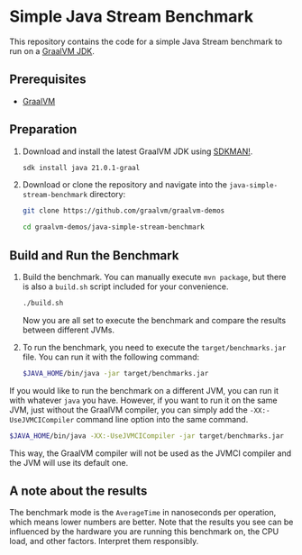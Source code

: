 # Simple Java Stream Benchmark

This repository contains the code for a simple Java Stream benchmark to run on a [GraalVM JDK](http://graalvm.org).

## Prerequisites
- [GraalVM](https://www.graalvm.org/downloads/)

## Preparation

1. Download and install the latest GraalVM JDK using [SDKMAN!](https://sdkman.io/).
    ```bash
    sdk install java 21.0.1-graal
    ```

2. Download or clone the repository and navigate into the `java-simple-stream-benchmark` directory:
    ```bash
    git clone https://github.com/graalvm/graalvm-demos
    ```
    ```bash
    cd graalvm-demos/java-simple-stream-benchmark
    ```

## Build and Run the Benchmark

1. Build the benchmark. You can manually execute `mvn package`, but there is also a `build.sh` script included for your convenience.
    ```bash
    ./build.sh
    ```
    Now you are all set to execute the benchmark and compare the results between different JVMs.

2. To run the benchmark, you need to execute the `target/benchmarks.jar` file. You can run it with the following command:
    ```bash
    $JAVA_HOME/bin/java -jar target/benchmarks.jar
    ```

If you would like to run the benchmark on a different JVM, you can run it with whatever `java` you have.
However, if you want to run it on the same JVM, just without the GraalVM compiler, you can simply add the `-XX:-UseJVMCICompiler`
command line option into the same command.
```bash
$JAVA_HOME/bin/java -XX:-UseJVMCICompiler -jar target/benchmarks.jar
```

This way, the GraalVM compiler will not be used as the JVMCI compiler and the JVM will use its default one.

## A note about the results

The benchmark mode is the `AverageTime` in nanoseconds per operation, which means lower numbers are better.
Note that the results you see can be influenced by the hardware you are running this benchmark on, the CPU load, and other factors.
Interpret them responsibly.
